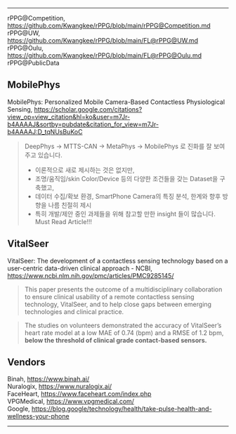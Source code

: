 ***

rPPG@Competition, https://github.com/Kwangkee/rPPG/blob/main/rPPG@Competition.md  
rPPG@UW, https://github.com/Kwangkee/rPPG/blob/main/FL@rPPG@UW.md  
rPPG@Oulu, https://github.com/Kwangkee/rPPG/blob/main/FL@rPPG@Oulu.md  
rPPG@PublicData  

## MobilePhys
MobilePhys: Personalized Mobile Camera-Based Contactless Physiological Sensing, https://scholar.google.com/citations?view_op=view_citation&hl=ko&user=m7Jr-b4AAAAJ&sortby=pubdate&citation_for_view=m7Jr-b4AAAAJ:D_tqNUsBuKoC  

>DeepPhys -> MTTS-CAN -> MetaPhys -> MobilePhys 로 진화를 잘 보여주고 있습니다.
>-	이론적으로 새로 제시하는 것은 없지만, 
>-	조명/움직임/skin Color/Device 등의 다양한 조건들을 갖는 Dataset을 구축했고, 
>-	데이터 수집/확보 환경, SmartPhone Camera의 특징 분석, 한계와 향후 방향을 나름 친절히 제시
>-	특히 개발/제안 중인 과제들을 위해 참고할 만한 insight 들이 많습니다. Must Read Article!!!

## VitalSeer
VitalSeer: The development of a contactless sensing technology based on a user-centric data-driven clinical approach - NCBI, https://www.ncbi.nlm.nih.gov/pmc/articles/PMC9285145/  

>This paper presents the outcome of a multidisciplinary collaboration to ensure clinical usability of a remote contactless sensing technology, VitalSeer, and to help close gaps between emerging technologies and clinical practice. 

>The studies on volunteers demonstrated the accuracy of VitalSeer’s heart rate model at a low MAE of 0.74 (bpm) and a RMSE of 1.2 bpm, **below the threshold of clinical grade contact-based sensors.**


## Vendors
Binah, https://www.binah.ai/  
Nuralogix, https://www.nuralogix.ai/  
FaceHeart, https://www.faceheart.com/index.php  
VPGMedical, https://www.vpgmedical.com/  
Google, https://blog.google/technology/health/take-pulse-health-and-wellness-your-phone

***
